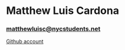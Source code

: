 # Matthew Luis Cardona

### matthewluisc@nycstudents.net

[Github account](https://github.com/matthewc0913)
